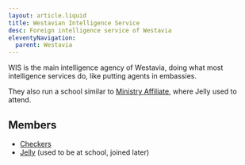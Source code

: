 ```yaml
---
layout: article.liquid
title: Westavian Intelligence Service
desc: Foreign intelligence service of Westavia
eleventyNavigation:
  parent: Westavia
---
```


WIS is the main intelligence agency of Westavia, doing what most intelligence services do, like putting agents in embassies.

They also run a school similar to [Ministry Affiliate](/world/bauhinia/flower-city/ministry-affiliate/), where Jelly used to attend.

## Members

- [Checkers](/characters/checkers/)
- [Jelly](/characters/jelly/) (used to be at school, joined later)
